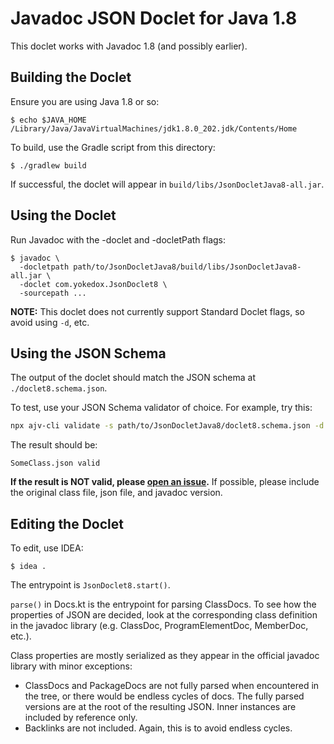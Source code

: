 # Javadoc JSON Doclet for Java 1.8

This doclet works with Javadoc 1.8 (and possibly earlier).

## Building the Doclet

Ensure you are using Java 1.8 or so:

```shell
$ echo $JAVA_HOME 
/Library/Java/JavaVirtualMachines/jdk1.8.0_202.jdk/Contents/Home
```

To build, use the Gradle script from this directory:

```shell
$ ./gradlew build
```

If successful, the doclet will appear in `build/libs/JsonDocletJava8-all.jar`.

## Using the Doclet

Run Javadoc with the -doclet and -docletPath flags:

```shell
$ javadoc \
  -docletpath path/to/JsonDocletJava8/build/libs/JsonDocletJava8-all.jar \
  -doclet com.yokedox.JsonDoclet8 \
  -sourcepath ...
```

**NOTE:** This doclet does not currently support Standard Doclet flags, so avoid
using `-d`, etc.

## Using the JSON Schema

The output of the doclet should match the JSON schema at `./doclet8.schema.json`.

To test, use your JSON Schema validator of choice. For example, try this:

```sh
npx ajv-cli validate -s path/to/JsonDocletJava8/doclet8.schema.json -d SomeClass.json
```

The result should be:

```
SomeClass.json valid
```

**If the result is NOT valid, please [open an
issue](https://github.com/mongodb-university/yokedox/issues/new).** If possible,
please include the original class file, json file, and javadoc version.

## Editing the Doclet

To edit, use IDEA:

```shell
$ idea .
```

The entrypoint is `JsonDoclet8.start()`.

`parse()` in Docs.kt is the entrypoint for parsing ClassDocs. To see how the
properties of JSON are decided, look at the corresponding class definition in
the javadoc library (e.g. ClassDoc, ProgramElementDoc, MemberDoc, etc.).

Class properties are mostly serialized as they appear in the official javadoc
library with minor exceptions:

- ClassDocs and PackageDocs are not fully parsed when encountered in the tree,
  or there would be endless cycles of docs. The fully parsed versions are at the
  root of the resulting JSON. Inner instances are included by reference only.
- Backlinks are not included. Again, this is to avoid endless cycles.

